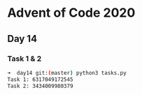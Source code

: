 # Advent of Code 2020

## Day 14

### Task 1 & 2

```bash
➜  day14 git:(master) python3 tasks.py 
Task 1: 6317049172545
Task 2: 3434009980379
```

